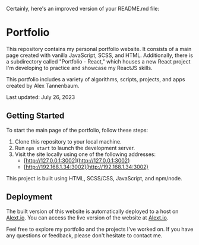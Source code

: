 Certainly, here's an improved version of your README.md file:

# Portfolio

This repository contains my personal portfolio website. It consists of a main page created with vanilla JavaScript, SCSS, and HTML. Additionally, there is a subdirectory called "Portfolio - React," which houses a new React project I'm developing to practice and showcase my ReactJS skills.

This portfolio includes a variety of algorithms, scripts, projects, and apps created by Alex Tannenbaum.

Last updated: July 26, 2023

## Getting Started

To start the main page of the portfolio, follow these steps:

1. Clone this repository to your local machine.
2. Run `npm start` to launch the development server.
3. Visit the site locally using one of the following addresses:
   - [http://127.0.0.1:3002](http://127.0.0.1:3002)
   - [http://192.168.1.34:3002](http://192.168.1.34:3002)

This project is built using HTML, SCSS/CSS, JavaScript, and npm/node.

## Deployment

The built version of this website is automatically deployed to a host on [Alext.io](Alext.io). You can access the live version of the website at [Alext.io](http://Alext.io).

Feel free to explore my portfolio and the projects I've worked on. If you have any questions or feedback, please don't hesitate to contact me.